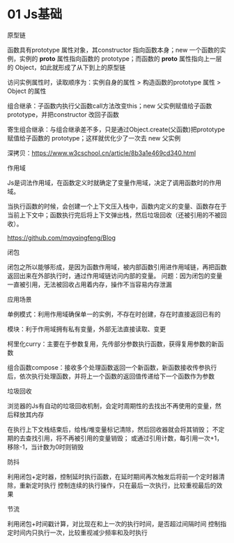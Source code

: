# 01 Js基础


原型链

函数具有prototype 属性对象，其constructor 指向函数本身；new 一个函数的实例，实例的 __proto__ 属性指向函数的 prototype；而函数的 __proto__ 属性指向上一层的 Object，如此就形成了从下到上的原型链

访问实例属性时，读取顺序为：实例自身的属性 > 构造函数的prototype 属性 > Object 的属性

组合继承：子函数内执行父函数call方法改变this；new 父实例赋值给子函数prototype，并把constructor 改回子函数

寄生组合继承：与组合继承差不多，只是通过Object.create(父函数)把prototype 赋值给子函数的 prototype；这样就优化少了一次去 new 父实例

深拷贝：https://www.w3cschool.cn/article/8b3a1e469cd340.html


作用域

Js是词法作用域，在函数定义时就确定了变量作用域，决定了调用函数时的作用域。

当执行函数的时候，会创建一个上下文压入栈中，函数内定义的变量、函数存在于当前上下文中；函数执行完后将上下文弹出栈，然后垃圾回收（还被引用的不被回收）。

https://github.com/mqyqingfeng/Blog

闭包

闭包之所以能够形成，是因为函数作用域，被内部函数引用进作用域链，再把函数返回出来在外部执行时，通过作用域链访问内部的变量。
问题：因为闭包的变量一直被引用，无法被回收占用着内存，操作不当容易内存泄漏

应用场景

单例模式：利用作用域确保单一的实例，不存在时创建，存在时直接返回已有的

模块：利于作用域拥有私有变量，外部无法直接读取、变更

柯里化curry：主要在于参数复用，先传部分参数执行函数，获得复用参数的新函数

组合函数compose：接收多个处理函数返回一个新函数，新函数接收传参执行后，依次执行处理函数，并将上一个函数的返回值传递给下一个函数作为参数

垃圾回收

浏览器的Js有自动的垃圾回收机制，会定时周期性的去找出不再使用的变量，然后释放其内存

在执行上下文栈结束后，给栈/堆变量标记清除，然后回收器就会将其销毁；
不定期的去查找引用，将不再被引用的变量销毁；
或通过引用计数，每引用一次+1，移除-1，当计数为0时则销毁


防抖

利用闭包+定时器，控制延时执行函数，在延时期间再次触发后将前一个定时器清除，重新定时执行
控制连续的执行操作，只在最后一次执行，比较重视最后的效果

节流

利用闭包+时间戳计算，对比现在和上一次的执行时间，是否超过间隔时间
控制指定时间内只执行一次，比较重视减少频率和及时执行
